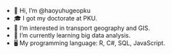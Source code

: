 - 👋 Hi, I’m @haoyuhugeopku
- 🎓 I got my doctorate at PKU.
- 👀 I’m interested in transport geography and GIS.
- 🌱 I’m currently learning big data analysis.
- 🖥️ My programming language: R, C#, SQL, JavaScript.

<!---
haoyuhugeopku/haoyuhugeopku is a ✨ special ✨ repository because its `README.md` (this file) appears on your GitHub profile.
You can click the Preview link to take a look at your changes.
--->
